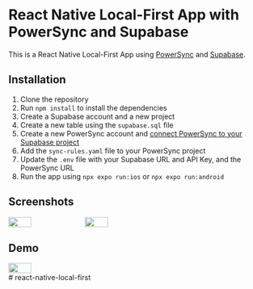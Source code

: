 # React Native Local-First App with PowerSync and Supabase

This is a React Native Local-First App using [PowerSync](https://www.powersync.com/) and [Supabase](https://supabase.io/).

## Installation

1. Clone the repository
2. Run `npm install` to install the dependencies
3. Create a Supabase account and a new project
4. Create a new table using the `supabase.sql` file
5. Create a new PowerSync account and [connect PowerSync to your Supabase project](https://docs.powersync.com/integration-guides/supabase-+-powersync#connect-powersync-to-your-supabase)
6. Add the `sync-rules.yaml` file to your PowerSync project
7. Update the `.env` file with your Supabase URL and API Key, and the PowerSync URL
8. Run the app using `npx expo run:ios` or `npx expo run:android`

## Screenshots

<div style="display: flex; flex-direction: 'row';">
<img src="./screenshots/1.png" width=30%>
<img src="./screenshots/2.png" width=30%>
</div>


## Demo

<div style="display: flex; flex-direction: 'row';">
<img src="./screenshots/app.gif" width=30%>
</div># react-native-local-first
